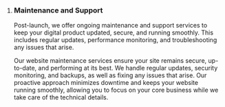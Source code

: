 1. ### Maintenance and Support

   Post-launch, we offer ongoing maintenance and support services to keep your digital product updated, secure, and running smoothly. This includes regular updates, performance monitoring, and troubleshooting any issues that arise.

   Our website maintenance services ensure your site remains secure, up-to-date, and performing at its best. We handle regular updates, security monitoring, and backups, as well as fixing any issues that arise. Our proactive approach minimizes downtime and keeps your website running smoothly, allowing you to focus on your core business while we take care of the technical details.
